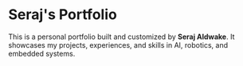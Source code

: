# Seraj's Portfolio

This is a personal portfolio built and customized by **Seraj Aldwake**. It showcases my projects, experiences, and skills in AI, robotics, and embedded systems.
